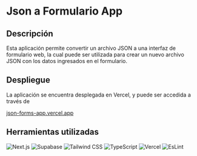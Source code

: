 # Json a Formulario App

## Descripción

Esta aplicación permite convertir un archivo JSON a una interfaz de formulario
web, la cual puede ser utilizada para crear un nuevo archivo JSON con los
datos ingresados en el formulario.

## Despliegue

La aplicación se encuentra desplegada en Vercel, y puede ser accedida a través
de

[json-forms-app.vercel.app](json-forms-app.vercel.app)

## Herramientas utilizadas

![Next.js](https://img.shields.io/badge/-Next.js-000000?style=flat&logo=next.js)
![Supabase](https://img.shields.io/badge/-Supabase-000000?style=flat&logo=supabase)
![Tailwind
CSS](https://img.shields.io/badge/-Tailwind%20CSS-000000?style=flat&logo=tailwind-css)
![TypeScript](https://img.shields.io/badge/-TypeScript-000000?style=flat&logo=typescript)
![Vercel](https://img.shields.io/badge/-Vercel-000000?style=flat&logo=vercel)
![EsLint](https://img.shields.io/badge/-EsLint-000000?style=flat&logo=eslint)
